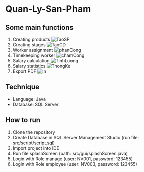 # Quan-Ly-San-Pham
## Some main functions 
1. Creating products
![TaoSP](https://github.com/HacMuHai/QuayLyLuongSanPham/assets/125679401/4c2d741b-952c-4464-9a57-958d8a846356)
2. Creating stages
![TaoCD](https://github.com/HacMuHai/QuayLyLuongSanPham/assets/125679401/03c798a9-4963-481a-9dbb-627961f9abcb)
3. Worker assignment
![phanCong](https://github.com/HacMuHai/QuayLyLuongSanPham/assets/125679401/1ea79c7f-1483-4c6f-94c2-bfede8117551)
4. Timekeeping worker
![chamCong](https://github.com/HacMuHai/QuayLyLuongSanPham/assets/125679401/aabd13b9-8f59-43a8-8d48-e8852f2868d5)
5. Salary calculation
![TinhLuong](https://github.com/HacMuHai/QuayLyLuongSanPham/assets/125679401/2ccd9531-1b9f-440f-8d4f-2e856705ca7a)
6. Salary statistics
![ThongKe](https://github.com/HacMuHai/QuayLyLuongSanPham/assets/125679401/161c2d45-2588-414a-b2a2-dbba2f270195)
6. Export PDF
![In](https://github.com/HacMuHai/QuayLyLuongSanPham/assets/125679401/923a9e43-ea18-459d-afbb-0b2c7208bb52)

## Technique
* Language: Java
* Database: SQL Server

## How to run
1. Clone the repository
2. Create Database in SQL Server Management Studio (run file: src/script/script.sql)
3. Import project into IDE
4. Run file splashScreen (path: src/gui/splashScreen.java)
5. Login with Role manage (user: NV001, password: 123455)
6. Login with Role employee (user: NV003, password: 123455)
